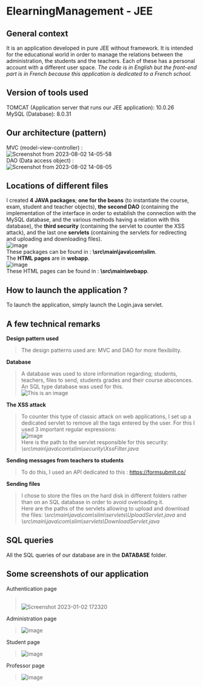 # ElearningManagement - JEE

## General context
It is an application developed in pure JEE without framework.  It is intended for the educational world in order to manage the relations between the administration, the students and the teachers.
Each of these has a personal account with a different user space. *The code is in English but the front-end part is in French because this application is dedicated to a French school.*

## Version of tools used
TOMCAT (Application server that runs our JEE application): 10.0.26
<br />MySQL (Database):  8.0.31<br />

## Our architecture (pattern)
MVC (model-view-controller) : <br />
 ![Screenshot from 2023-08-02 14-05-58](https://github.com/SlimKhiari/ElearningManagement-JEE/assets/73532355/9331e107-8e8f-400b-9f44-637daeca7eef)
<br />
DAO (Data access object) : <br />
![Screenshot from 2023-08-02 14-08-05](https://github.com/SlimKhiari/ElearningManagement-JEE/assets/73532355/af0d3c39-5211-4cc4-af2f-20c27626eb61)
<br />

## Locations of different files
I created **4 JAVA packages**; **one for the beans** (to instantiate the course, exam, student and teacher objects), **the second DAO** (containing the implementation of the interface in order to establish the connection with the MySQL database, and the various methods having a relation with this database), the **third security** (containing the servlet to counter the XSS attack), and the last one **servlets** (containing the servlets for redirecting and uploading and downloading files).
<br />![image](https://user-images.githubusercontent.com/73532355/210252939-b43c835a-f200-4fde-8920-e8e384c2b870.png) <br/> 
These packages can be found in : **\src\main\java\com\slim**.
<br />
The **HTML pages** are in **webapp**.
<br />![image](https://user-images.githubusercontent.com/73532355/210253022-d35a236e-e6f5-46c0-9f65-df4ea159cb7c.png)
<br/>These HTML pages can be found in : **\src\main\webapp**.

## How to launch the application ?
To launch the application, simply launch the Login.java servlet.

## A few technical remarks
**Design pattern used**<br />
> The design patterns used are: MVC and DAO for more flexibility.<br />

**Database**<br />
> A database was used to store information regarding; students, teachers, files to send, students grades and their course abscences. An SQL type database was used for this.<br />
![This is an image](https://user-images.githubusercontent.com/73532355/210249899-638efd92-d5fe-4ff9-8258-5acac8c4732d.png)

**The XSS attack**<br />
> To counter this type of classic attack on web applications, I set up a dedicated servlet to remove all the tags entered by the user. For this I used 3 important regular expressions:<br />
![image](https://user-images.githubusercontent.com/73532355/210250334-513eb44e-2662-4ddc-b7b1-2036a99ed03a.png)
<br />Here is the path to the servlet responsible for this security: *\src\main\java\com\slim\security\XssFilter.java*

**Sending messages from teachers to students**
> To do this, I used an API dedicated to this : https://formsubmit.co/

**Sending files**
> I chose to store the files on the hard disk in different folders rather than on an SQL database in order to avoid overloading it.
<br />Here are the paths of the servlets allowing to upload and download the files: *\src\main\java\com\slim\servlets\UploadServlet.java* and *\src\main\java\com\slim\servlets\DownloadServlet.java*

## SQL queries
All the SQL queries of our database are in the **DATABASE** folder.

## Some screenshots of our application
Authentication page
> <br />![Screenshot 2023-01-02 172320](https://user-images.githubusercontent.com/73532355/210257237-ecbe7f80-91b9-42ce-a6e2-92893e091bbf.jpg)

Administration page
> ![image](https://user-images.githubusercontent.com/73532355/210257346-734fde6f-566d-4f56-9c73-ecb51f5759ab.png)

Student page
> ![image](https://user-images.githubusercontent.com/73532355/210508843-5e5746e5-8735-4928-a7fa-a308d9a66ea0.png)

Professor page
> ![image](https://user-images.githubusercontent.com/73532355/210508929-355e45b3-1ce2-4335-9526-77384efdc3b9.png)


